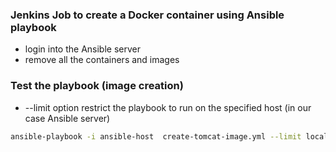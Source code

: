 ### Jenkins Job to create a Docker container using Ansible playbook
* login into the Ansible server
* remove all the containers and images
### Test the playbook (image creation)
* --limit option restrict the playbook to run on the specified host (in our case Ansible server)
``` bash
ansible-playbook -i ansible-host  create-tomcat-image.yml --limit localhost
```
